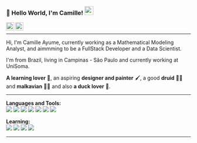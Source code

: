 ### 👋 Hello World, I'm Camille!  <img src="https://github.com/TheDudeThatCode/TheDudeThatCode/blob/master/Assets/Earth.gif" width="24px">

<a target="_blank" href="https://www.linkedin.com/in/camille-kamimura/">
  <img align="left" alt="LinkdeIN" width="22px" src="https://cdn.jsdelivr.net/npm/simple-icons@v3/icons/linkedin.svg" />
</a>


<a target="_blank" href="https://www.instagram.com/camille.kamimura/">
  <img align="left" alt="Instagram" width="22px" src="https://cdn.jsdelivr.net/npm/simple-icons@v3/icons/instagram.svg" />
</a>

</br>

---- 

Hi, I'm Camille Ayume, currently working as a Mathematical Modeling Analyst, and aimmming to be a FullStack Developer and a Data Scientist.

I'm from Brazil, living in Campinas - São Paulo and currently working at UniSoma.

**A learning lover** 📕, an aspiring **designer and painter** 🖌,  a good **druid** 🧝‍♀️ and **malkavian**  🧛‍♀️ and also **a duck lover** 🦆.

----

**Languages and Tools:**  
![](https://img.shields.io/badge/Code-Java-informational?style=flat&logo=java&logoColor=white&color=0066b1)
![](https://img.shields.io/badge/Code-Python-informational?style=flat&logo=python&logoColor=white&color=0066b1)
![](https://img.shields.io/badge/Tools-Git-informational?style=flat&logo=git&logoColor=white&color=0066b1)
![](https://img.shields.io/badge/Tools-SQL-informational?style=flat&logo=microsoft-sql-server&logoColor=white&color=0066b1)
![](https://img.shields.io/badge/Tools-Oracle-informational?style=flat&logo=oracle&logoColor=white&color=0066b1)
![](https://img.shields.io/badge/Editor-Eclipse-informational?style=flat&logo=eclipse-ide&logoColor=white&color=0066b1)
![](https://img.shields.io/badge/Tools-Pentaho_Data_Integration-informational?style=flat&logo=hitachi&logoColor=white&color=0066b1)


**Learning:**  
![](https://img.shields.io/badge/Code-React-informational?style=flat&logo=react&logoColor=white&color=0066b1)
![](https://img.shields.io/badge/Code-Javascript-informational?style=flat&logo=javascript&logoColor=white&color=0066b1)
![](https://img.shields.io/badge/Code-CSS-informational?style=flat&logo=css3&logoColor=white&color=0066b1)
![](https://img.shields.io/badge/Code-HTML-informational?style=flat&logo=html5&logoColor=white&color=0066b1)


----

<!-- icons -->

[1.1]: https://i.imgur.com/1SX05I9.png (nodejs icon)
[2.1]: http://i.imgur.com/0o48UoR.png (github icon with padding)

